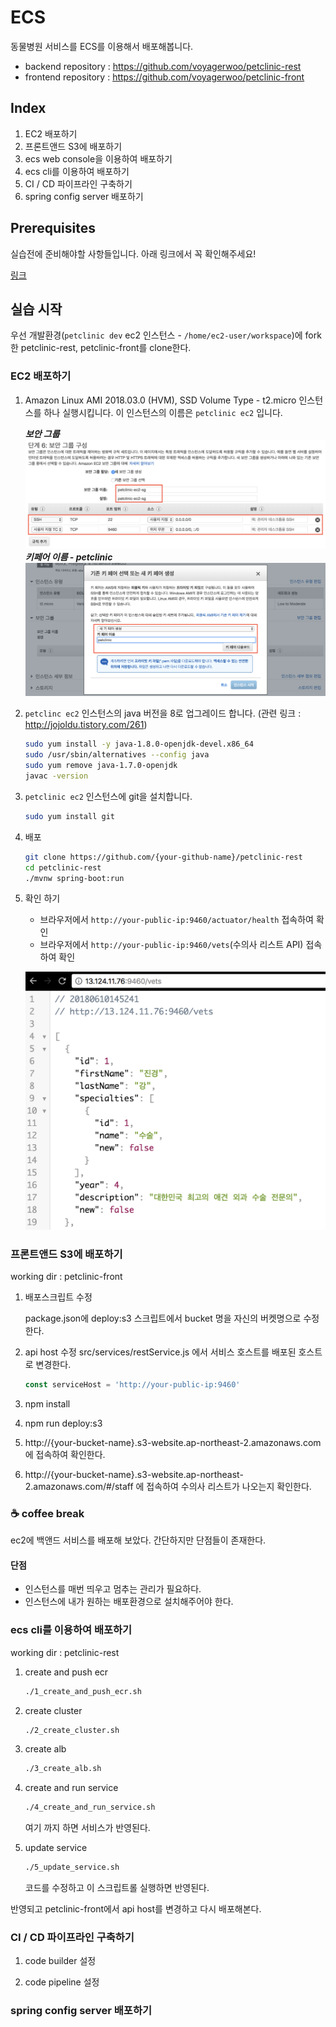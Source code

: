 # ECS

동물병원 서비스를 ECS를 이용해서 배포해봅니다.

- backend repository : https://github.com/voyagerwoo/petclinic-rest
- frontend repository : https://github.com/voyagerwoo/petclinic-front


## Index

1. EC2 배포하기
1. 프론트앤드 S3에 배포하기
1. ecs web console을 이용하여 배포하기
1. ecs cli를 이용하여 배포하기
1. CI / CD 파이프라인 구축하기
1. spring config server 배포하기

## Prerequisites
실습전에 준비해야할 사항들입니다. 아래 링크에서 꼭 확인해주세요!

[링크](./prerequisites.md)

## 실습 시작

우선 개발환경(`petclinic dev` ec2 인스턴스 - `/home/ec2-user/workspace`)에 fork한 petclinic-rest, petclinic-front를 clone한다. 


### EC2 배포하기

1. Amazon Linux AMI 2018.03.0 (HVM), SSD Volume Type - t2.micro 인스턴스를 하나 실행시킵니다. 이 인스턴스의 이름은 `petclinic ec2` 입니다. 
    
    ***보안 그룹***
    ![](./images/ec2-sg.png)
    ***키페어 이름 - petclinic***
    ![](./images/ec2-keypair.png)
1. `petclinc ec2` 인스턴스의 java 버전을 8로 업그레이드 합니다. (관련 링크 : http://jojoldu.tistory.com/261)
    ```bash
    sudo yum install -y java-1.8.0-openjdk-devel.x86_64
    sudo /usr/sbin/alternatives --config java
    sudo yum remove java-1.7.0-openjdk
    javac -version
    ```
1. `petclinic ec2` 인스턴스에 git을 설치합니다.
    ```bash
    sudo yum install git
    ```

1. 배포 
    ```bash 
    git clone https://github.com/{your-github-name}/petclinic-rest
    cd petclinic-rest
    ./mvnw spring-boot:run
    ```

1. 확인 하기

     - 브라우저에서 `http://your-public-ip:9460/actuator/health` 접속하여 확인
     - 브라우저에서 `http://your-public-ip:9460/vets`(수의사 리스트 API) 접속하여 확인
     
     ![](./images/ec2-deploy-check.png)
    
    

### 프론트앤드 S3에 배포하기
working dir : petclinic-front 

1. 배포스크립트 수정

    package.json에 deploy:s3 스크립트에서 bucket 명을 자신의 버켓명으로 수정한다.
1. api host 수정
    src/services/restService.js 에서 서비스 호스트를 배포된 호스트로 변경한다.
    ```js
    const serviceHost = 'http://your-public-ip:9460'
    ```
1. npm install
1. npm run deploy:s3
1. http://{your-bucket-name}.s3-website.ap-northeast-2.amazonaws.com 에 접속하여 확인한다.
1. http://{your-bucket-name}.s3-website.ap-northeast-2.amazonaws.com/#/staff 에 접속하여 수의사 리스트가 나오는지 확인한다.



### :coffee: coffee break
ec2에 백앤드 서비스를 배포해 보았다. 간단하지만 단점들이 존재한다.

#### 단점
- 인스턴스를 매번 띄우고 멈추는 관리가 필요하다.
- 인스턴스에 내가 원하는 배포환경으로 설치해주어야 한다.


### ecs cli를 이용하여 배포하기
working dir : petclinic-rest

1. create and push ecr
    ```bash
    ./1_create_and_push_ecr.sh
    ```
1. create cluster
    ```bash
    ./2_create_cluster.sh 
    ```
    
1. create alb
    ```bash
    ./3_create_alb.sh 
    ```
    
1. create and run service
    ```bash
    ./4_create_and_run_service.sh 
    ```
    
    여기 까지 하면 서비스가 반영된다.
    
1. update service
    ```bash
    ./5_update_service.sh 
    ```
    코드를 수정하고 이 스크립트롤 실행하면 반영된다.
    

반영되고 petclinic-front에서 api host를 변경하고 다시 배포해본다. 

### CI / CD 파이프라인 구축하기

1. code builder 설정

1. code pipeline 설정


### spring config server 배포하기
